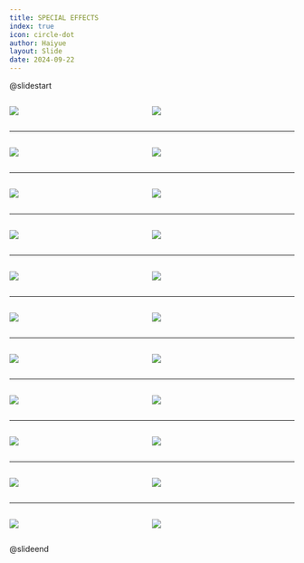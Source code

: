 ```yaml
---
title: SPECIAL EFFECTS
index: true
icon: circle-dot
author: Haiyue
layout: Slide
date: 2024-09-22
---
```

 
@slidestart

<div style="display:flex">
<div style="flex:1">

![](https://raw.githubusercontent.com/yclord/reading/refs/heads/master/english/Level-T/SPECIAL%20EFFECTS/001.webp)
</div>
<div style="flex:1">

![](https://raw.githubusercontent.com/yclord/reading/refs/heads/master/english/Level-T/SPECIAL%20EFFECTS/002.webp)
</div>
</div>

---

<div style="display:flex">
<div style="flex:1">

![](https://raw.githubusercontent.com/yclord/reading/refs/heads/master/english/Level-T/SPECIAL%20EFFECTS/003.webp)
</div>
<div style="flex:1">

![](https://raw.githubusercontent.com/yclord/reading/refs/heads/master/english/Level-T/SPECIAL%20EFFECTS/004.webp)
</div>
</div>

---

<div style="display:flex">
<div style="flex:1">

![](https://raw.githubusercontent.com/yclord/reading/refs/heads/master/english/Level-T/SPECIAL%20EFFECTS/005.webp)
</div>
<div style="flex:1">

![](https://raw.githubusercontent.com/yclord/reading/refs/heads/master/english/Level-T/SPECIAL%20EFFECTS/006.webp)
</div>
</div>

---

<div style="display:flex">
<div style="flex:1">

![](https://raw.githubusercontent.com/yclord/reading/refs/heads/master/english/Level-T/SPECIAL%20EFFECTS/007.webp)
</div>
<div style="flex:1">

![](https://raw.githubusercontent.com/yclord/reading/refs/heads/master/english/Level-T/SPECIAL%20EFFECTS/008.webp)
</div>
</div>

---

<div style="display:flex">
<div style="flex:1">

![](https://raw.githubusercontent.com/yclord/reading/refs/heads/master/english/Level-T/SPECIAL%20EFFECTS/009.webp)
</div>
<div style="flex:1">

![](https://raw.githubusercontent.com/yclord/reading/refs/heads/master/english/Level-T/SPECIAL%20EFFECTS/010.webp)
</div>
</div>

---

<div style="display:flex">
<div style="flex:1">

![](https://raw.githubusercontent.com/yclord/reading/refs/heads/master/english/Level-T/SPECIAL%20EFFECTS/011.webp)
</div>
<div style="flex:1">

![](https://raw.githubusercontent.com/yclord/reading/refs/heads/master/english/Level-T/SPECIAL%20EFFECTS/012.webp)
</div>
</div>

---

<div style="display:flex">
<div style="flex:1">

![](https://raw.githubusercontent.com/yclord/reading/refs/heads/master/english/Level-T/SPECIAL%20EFFECTS/013.webp)
</div>
<div style="flex:1">

![](https://raw.githubusercontent.com/yclord/reading/refs/heads/master/english/Level-T/SPECIAL%20EFFECTS/014.webp)
</div>
</div>

---

<div style="display:flex">
<div style="flex:1">

![](https://raw.githubusercontent.com/yclord/reading/refs/heads/master/english/Level-T/SPECIAL%20EFFECTS/015.webp)
</div>
<div style="flex:1">

![](https://raw.githubusercontent.com/yclord/reading/refs/heads/master/english/Level-T/SPECIAL%20EFFECTS/016.webp)
</div>
</div>

---

<div style="display:flex">
<div style="flex:1">

![](https://raw.githubusercontent.com/yclord/reading/refs/heads/master/english/Level-T/SPECIAL%20EFFECTS/017.webp)
</div>
<div style="flex:1">

![](https://raw.githubusercontent.com/yclord/reading/refs/heads/master/english/Level-T/SPECIAL%20EFFECTS/018.webp)
</div>
</div>

---

<div style="display:flex">
<div style="flex:1">

![](https://raw.githubusercontent.com/yclord/reading/refs/heads/master/english/Level-T/SPECIAL%20EFFECTS/019.webp)
</div>
<div style="flex:1">

![](https://raw.githubusercontent.com/yclord/reading/refs/heads/master/english/Level-T/SPECIAL%20EFFECTS/020.webp)
</div>
</div>

---

<div style="display:flex">
<div style="flex:1">

![](https://raw.githubusercontent.com/yclord/reading/refs/heads/master/english/Level-T/SPECIAL%20EFFECTS/021.webp)
</div>
<div style="flex:1">

![](https://raw.githubusercontent.com/yclord/reading/refs/heads/master/english/Level-T/SPECIAL%20EFFECTS/022.webp)
</div>
</div>

@slideend